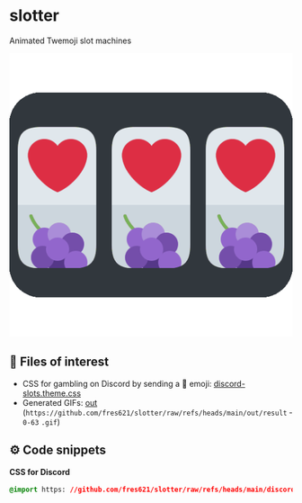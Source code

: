 # slotter

Animated Twemoji slot machines

![🎰](./out/result0.gif)

## 🔗 Files of interest

-   CSS for gambling on Discord by sending a 🎰 emoji: [discord-slots.theme.css](./discord-slots.theme.css)
-   Generated GIFs: [out](./out) (`https://github.com/fres621/slotter/raw/refs/heads/main/out/result` ­`0-63` `.gif`)

## ⚙️ Code snippets

**CSS for Discord**

```css
@import https: //github.com/fres621/slotter/raw/refs/heads/main/discord-slots.theme.css;;
```
